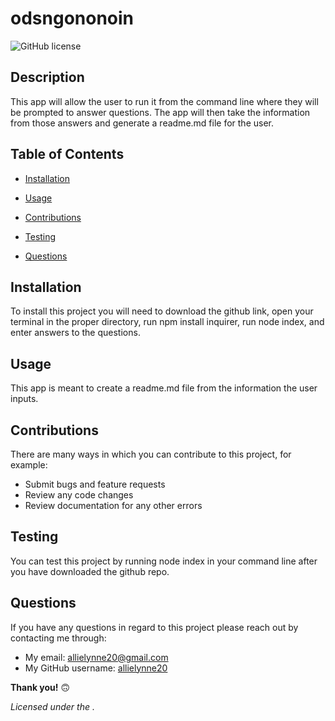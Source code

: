 
  # **odsngononoin**

  ![GitHub license](https://img.shields.io/badge/license--blue.svg)

  ## **Description**
  This app will allow the user to run it from the command line where they will be prompted to answer questions. The app will then take the information from those answers and generate a readme.md file for the user. 

  ## **Table of Contents**

  * [Installation](#Installation)

  * [Usage](#Usage)

  * [Contributions](#Contributions)

  * [Testing](#Testing)

  * [Questions](#Questions)


  ## **Installation**
  To install this project you will need to download the github link, open your terminal in the proper directory, run npm install inquirer, run node index, and enter answers to the questions.

  ## **Usage**
  This app is meant to create a readme.md file from the information the user inputs.

  ## **Contributions**
  There are many ways in which you can contribute to this project, for example:
  - Submit bugs and feature requests
  - Review any code changes 
  - Review documentation for any other errors

  ## **Testing**
  You can test this project by running node index in your command line after you have downloaded the github repo.

  ## **Questions** 
  If you have any questions in regard to this project please reach out by contacting me through: 
  - My email: allielynne20@gmail.com
  - My GitHub username: [allielynne20](https://github.com/allielynne20)


  **Thank you!** :upside_down_face:


  *Licensed under the .*
  
